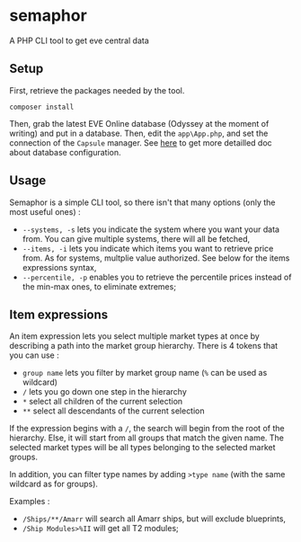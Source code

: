 # semaphor

A PHP CLI tool to get eve central data

## Setup

First, retrieve the packages needed by the tool.

`composer install`

Then, grab the latest EVE Online database (Odyssey at the moment of writing) and put in a database. Then, edit the `app\App.php`, and set the connection of the `Capsule`  manager. See [here](https://github.com/illuminate/database) to get more detailled doc about database configuration.

## Usage

Semaphor is a simple CLI tool, so there isn't that many options (only the most useful ones) :

- `--systems, -s` lets you indicate the system where you want your data from. You can give multiple systems, there will all be fetched,
- `--items, -i` lets you indicate which items you want to retrieve price from. As for systems, multplie value authorized. See below for the items expressions syntax,
- `--percentile, -p` enables you to retrieve the percentile prices instead of the min-max ones, to eliminate extremes;

## Item expressions

An item expression lets you select multiple market types at once by describing a path into the market group hierarchy. There is 4 tokens that you can use :

- `group name` lets you filter by market group name (`%` can be used as wildcard)
- `/` lets you go down one step in the hierarchy
- `*` select all children of the current selection
- `**` select all descendants of the current selection

If the expression begins with a `/`, the search will begin from the root of the hierarchy. Else, it will start from all groups that match the given name. The selected market types will be all types belonging to the selected market groups.

In addition, you can filter type names by adding `>type name` (with the same wildcard as for groups).

Examples :

- `/Ships/**/Amarr` will search all Amarr ships, but will exclude blueprints,
- `/Ship Modules>%II` will get all T2 modules;
